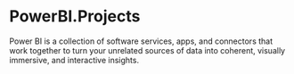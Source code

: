# PowerBI.Projects
 Power BI is a collection of software services, apps, and connectors that work together to turn your unrelated sources of data into coherent, visually immersive, and interactive insights.
